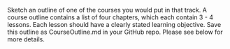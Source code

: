 Sketch an outline of one of the courses you would put in that track.
A course outline contains a list of four chapters, which each contain 3 - 4 lessons. Each
lesson should have a clearly stated learning objective. Save this outline as
CourseOutline.md in your GitHub repo. Please see below for more details.
